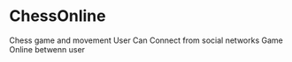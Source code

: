 # ChessOnline
Chess game and movement
User Can Connect from social networks
Game Online betwenn user
